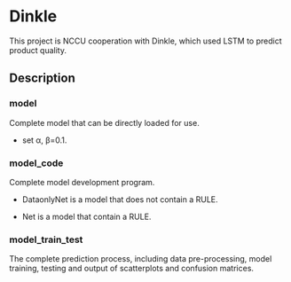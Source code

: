 # Dinkle

This project is NCCU cooperation with Dinkle, which used LSTM to predict product quality.

## Description

### model

Complete model that can be directly loaded for use.

- set α, β=0.1.

### model_code

Complete model development program.

- DataonlyNet is a model that does not contain a RULE.

- Net is a model that contain a RULE.

### model_train_test

The complete prediction process, including data pre-processing, model training, testing and output of scatterplots and confusion matrices. 

